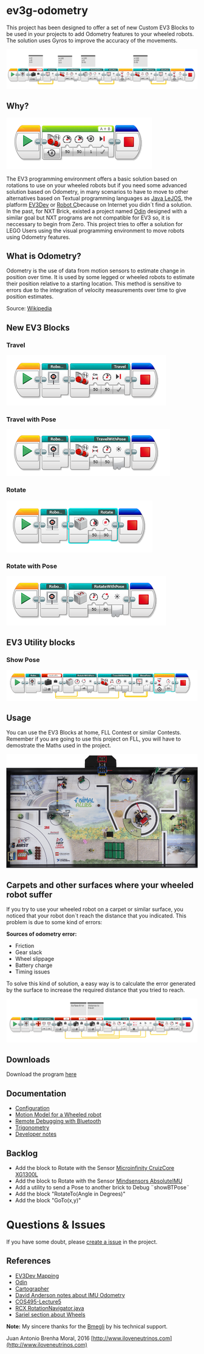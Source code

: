 # ev3g-odometry

This project has been designed to offer a set of new Custom EV3 Blocks to be used in your projects to add Odometry features to your wheeled robots. The solution uses Gyros to improve the accuracy of the movements.

![EV3 Odometry](./docs/images/EV3_Odometry.png)

## Why?

![Motivation](./docs/images/motivation.png)

The EV3 programming environment offers a basic solution based on rotations to use on your wheeled robots but if you need some advanced solution based on Odometry, in many scenarios to have to move to other alternatives based on Textual programming languages as [Java LeJOS](http://www.lejos.org/), the platform [EV3Dev](http://www.ev3dev.org/) or [Robot C](http://www.robotc.net/)because on Internet you didn´t find a solution. In the past, for NXT Brick, existed a project named [Odin](http://www.philohome.com/odin/odin.htm) designed with a similar goal but NXT programs are not compatible for EV3 so, it is neccessary to begin from Zero. This project tries to offer a solution for LEGO Users using the visual programming environment to move robots using Odometry features.

## What is Odometry?

Odometry is the use of data from motion sensors to estimate change in position over time. It is used by some legged or wheeled robots to estimate their position relative to a starting location. This method is sensitive to errors due to the integration of velocity measurements over time to give position estimates.

Source: [Wikipedia](https://en.wikipedia.org/wiki/Odometry)

## New EV3 Blocks

### Travel

![Travel](./docs/images/travelBlock.png)

### Travel with Pose

![Travel with Pose](./docs/images/travelWithPoseBlock.png)

### Rotate

![Rotate](./docs/images/rotateBlock.png)

### Rotate with Pose

![Rotate with Pose](./docs/images/rotateWithPoseBlock.png)

## EV3 Utility blocks

### Show Pose

![Show Pose](./docs/images/showPoseBlock.png)

## Usage

You can use the EV3 Blocks at home, FLL Contest or similar Contests. Remember if you are going to use this project on FLL, you will have to demostrate the Maths used in the project.

![Show Pose](./docs/images/FLL_2016.jpg)

## Carpets and other surfaces where your wheeled robot suffer

If you try to use your wheeled robot on a carpet or similar surface, you noticed that your robot don´t reach the distance that you indicated. This problem is due to some kind of errors:

**Sources of odometry error:**

* Friction
* Gear slack 
* Wheel slippage 
* Battery charge 
* Timing issues

To solve this kind of solution, a easy way is to calculate the error generated by the surface to increase the required distance that you tried to reach.

![Using the robot on a Carpet](./docs/images/exampleMovementOnCarpet.png)

## Downloads

Download the program [here](./examples/odometry.ev3)

## Documentation

* [Configuration](./docs/EV3_OdometryBlocksConfiguration.md)
* [Motion Model for a Wheeled robot](./docs/EV3_WheeledMotionModelm.md)
* [Remote Debugging with Bluetooth](./docs/EV3_Bluetooth.md)
* [Trigonometry](./docs/EV3_Trigonometry.md)
* [Developer notes](./docs/developerNotes.md)

## Backlog

* Add the block to Rotate with the Sensor [Microinfinity CruizCore XG1300L](http://www.minfinity.com/eng/page.php?Main=1&sub=1&tab=5) 
* Add the block to Rotate with the Sensor [Mindsensors AbsoluteIMU](http://www.mindsensors.com/ev3-and-nxt/15-gyro-multisensitivity-accelerometer-and-compass-for-nxt-or-ev3)
* Add a utility to send a Pose to another brick to Debug ¨showBTPose¨
* Add the block "RotateTo(Angle in Degrees)"
* Add the block "GoTo(x,y)"

# Questions & Issues

If you have some doubt, please [create a issue](https://github.com/ilovenetruinos/ev3g-odometry/issues) in the project. 

## References

* [EV3Dev Mapping](http://www.ev3dev.org/projects/2016/08/07/Mapping/)
* [Odin](http://www.philohome.com/odin/odin.htm)
* [Cartographer](https://github.com/googlecartographer/cartographer)
* [David Anderson notes about IMU Odometry](http://seattlerobotics.org/encoder/200610/Article3/IMU%20Odometry,%20by%20David%20Anderson.htm)
* [COS495-Lecture5](https://www.cs.princeton.edu/courses/archive/fall11/cos495/COS495-Lecture5-Odometry.pdf)
* [RCX RotationNavigator.java](https://sourceforge.net/p/lejos/rcx/code/HEAD/tree/trunk/lejos/src/java/classes/josx/robotics/RotationNavigator.java)
* [Sariel section about Wheels](http://wheels.sariel.pl/)

**Note:** My sincere thanks for the [Bmegli](https://github.com/bmegli/ev3dev-mapping) by his technical support.

Juan Antonio Brenha Moral, 2016
[http://www.iloveneutrinos.com](http://www.iloveneutrinos.com)




